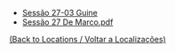 
- [Sessão 27-03 Guine](s12_-_sessao_27-03_guine.md)
- [Sessão 27 De Marco.pdf](s12_-_sessao_27_de_marco.pdf.md)
	
[(Back to Locations / Voltar a Localizações)](localizacoes.md)